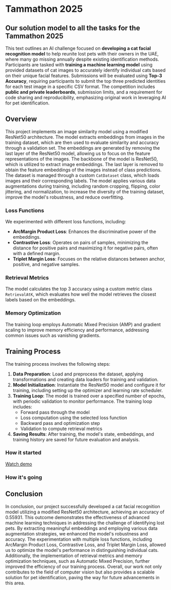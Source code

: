 # Tammathon 2025

## Our solution model to all the tasks for the Tammathon 2025

This text outlines an AI challenge focused on **developing a cat facial recognition model** to help reunite lost pets with their owners in the UAE, where many go missing annually despite existing identification methods. Participants are tasked with **training a machine learning model** using provided datasets of cat images to accurately identify individual cats based on their unique facial features. Submissions will be evaluated using **Top-3 Accuracy**, requiring participants to submit the top three predicted identities for each test image in a specific CSV format. The competition includes **public and private leaderboards**, submission limits, and a requirement for code sharing and reproducibility, emphasizing original work in leveraging AI for pet identification.

## Overview

This project implements an image similarity model using a modified ResNet50 architecture. The model extracts embeddings from images in the training dataset, which are then used to evaluate similarity and accuracy through a validation set. The embeddings are generated by removing the last layer of the ResNet50 model, allowing us to focus on the feature representations of the images.
The backbone of the model is ResNet50, which is utilized to extract image embeddings. The last layer is removed to obtain the feature embeddings of the images instead of class predictions. The dataset is managed through a custom `CatDataset` class, which loads images and their corresponding labels.
The model applies various data augmentations during training, including random cropping, flipping, color jittering, and normalization, to increase the diversity of the training dataset, improve the model's robustness, and reduce overfitting.

### Loss Functions
We experimented with different loss functions, including:
- **ArcMargin Product Loss**: Enhances the discriminative power of the embeddings.
- **Contrastive Loss**: Operates on pairs of samples, minimizing the distance for positive pairs and maximizing it for negative pairs, often with a defined margin.
- **Triplet Margin Loss**: Focuses on the relative distances between anchor, positive, and negative samples.

### Retrieval Metrics
The model calculates the top 3 accuracy using a custom metric class `RetrievalAtK`, which evaluates how well the model retrieves the closest labels based on the embeddings.
### Memory Optimization
The training loop employs Automatic Mixed Precision (AMP) and gradient scaling to improve memory efficiency and performance, addressing common issues such as vanishing gradients.
## Training Process
The training process involves the following steps:
1. **Data Preparation**: Load and preprocess the dataset, applying transformations and creating data loaders for training and validation.
2. **Model Initialization**: Instantiate the ResNet50 model and configure it for training, including setting up the optimizer and learning rate scheduler.
3. **Training Loop**: The model is trained over a specified number of epochs, with periodic validation to monitor performance. The training loop includes:
   - Forward pass through the model
   - Loss computation using the selected loss function
   - Backward pass and optimization step
   - Validation to compute retrieval metrics
4. **Saving Results**: After training, the model's state, embeddings, and training history are saved for future evaluation and analysis.

### How it started
[Watch demo](media/How_it_started.mp4)
### How it's going

## Conclusion
In conclusion, our project successfully developed a cat facial recognition model utilizing a modified ResNet50 architecture, achieving an accuracy of 0.55931. This outcome demonstrates the effectiveness of advanced machine learning techniques in addressing the challenge of identifying lost pets. By extracting meaningful embeddings and employing various data augmentation strategies, we enhanced the model's robustness and accuracy. The experimentation with multiple loss functions, including ArcMargin Product Loss, Contrastive Loss, and Triplet Margin Loss, allowed us to optimize the model's performance in distinguishing individual cats. Additionally, the implementation of retrieval metrics and memory optimization techniques, such as Automatic Mixed Precision, further improved the efficiency of our training process. Overall, our work not only contributes to the field of computer vision but also provides a scalable solution for pet identification, paving the way for future advancements in this area.
